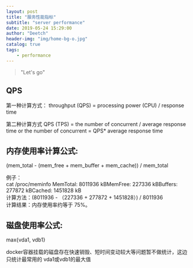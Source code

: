 ```yaml
---
layout: post
title: "服务性能指标"
subtitle: "server performance"
date: 2019-05-24 15:29:00
author: "Deetch"
header-img: "img/home-bg-o.jpg"
catalog: true
tags:
    - performance
---
```


> "Let's go"


## QPS

第一种计算方式：
throughput (QPS) = processing power (CPU) / response time

第二种计算方式
QPS (TPS) = the number of concurrent / average response time or the number of concurrent = QPS* average response time



## 内存使用率计算公式:

(mem_total - (mem_free + mem_buffer + mem_cache)) / mem_total

例子：  
cat /proc/meminfo MemTotal: 8011936 kBMemFree: 227336 kBBuffers: 277872 kBCached: 1451828 kB  
计算方法：(8011936 - （227336 + 277872 + 1451828）) / 8011936  
计算结果：内存使用率约等于 75%。  


## 磁盘使用率公式:

max{vda1, vdb1}

docker容器挂载的磁盘存在快速销毁、短时间变动较大等问题暂不做统计，这边只统计最常用的 vda1或vdb1的最大值

